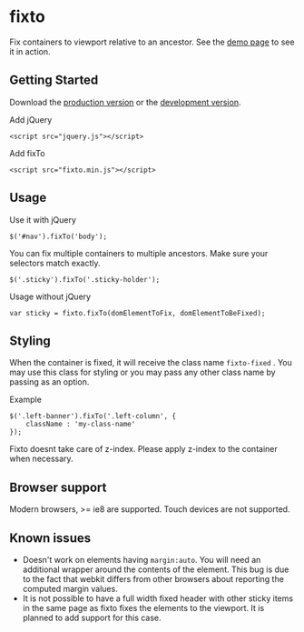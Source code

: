 # fixto

Fix containers to viewport relative to an ancestor. See the [demo page][demo] to see it in action.

[demo]: http://bbarakaci.github.com/fixto

## Getting Started
Download the [production version][min] or the [development version][max].

[min]: https://raw.github.com/bbarakaci/fixto/master/dist/fixto.min.js
[max]: https://raw.github.com/bbarakaci/fixto/master/dist/fixto.js

Add jQuery

    <script src="jquery.js"></script>
    
Add fixTo

    <script src="fixto.min.js"></script>

## Usage

Use it with jQuery

    $('#nav').fixTo('body');
    
You can fix multiple containers to multiple ancestors. Make sure your selectors match exactly.

    $('.sticky').fixTo('.sticky-holder');
    
Usage without jQuery
    
    var sticky = fixto.fixTo(domElementToFix, domElementToBeFixed);

## Styling

When the container is fixed, it will receive the class name `fixto-fixed` . You may use this class for styling or you may pass any other class name by passing as an option.
    
Example

    $('.left-banner').fixTo('.left-column', {
        className : 'my-class-name'
    });

Fixto doesnt take care of z-index. Please apply z-index to the container when necessary.

## Browser support

Modern browsers, >= ie8 are supported. Touch devices are not supported.

## Known issues

- Doesn't work on elements having `margin:auto`. You will need an additional wrapper around the contents of the element. This bug is due to the fact that webkit differs from other browsers about reporting the computed margin values.
- It is not possible to have a full width fixed header with other sticky items in the same page as fixto fixes the elements to the viewport. It is planned to add support for this case.
